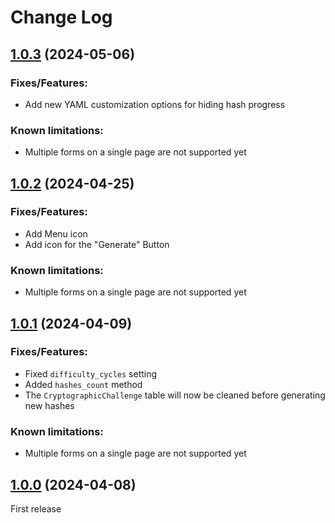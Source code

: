 # Change Log


## [1.0.3](https://github.com/minimalic/silverstripe-cryptoprotect/releases/tag/1.0.3) (2024-05-06)

### Fixes/Features:
* Add new YAML customization options for hiding hash progress

### Known limitations:
* Multiple forms on a single page are not supported yet


## [1.0.2](https://github.com/minimalic/silverstripe-cryptoprotect/releases/tag/1.0.2) (2024-04-25)

### Fixes/Features:
* Add Menu icon
* Add icon for the "Generate" Button

### Known limitations:
* Multiple forms on a single page are not supported yet


## [1.0.1](https://github.com/minimalic/silverstripe-cryptoprotect/releases/tag/1.0.1) (2024-04-09)

### Fixes/Features:
* Fixed `difficulty_cycles` setting
* Added `hashes_count` method
* The `CryptographicChallenge` table will now be cleaned before generating new hashes

### Known limitations:
* Multiple forms on a single page are not supported yet


## [1.0.0](https://github.com/minimalic/silverstripe-cryptoprotect/releases/tag/1.0.0) (2024-04-08)

First release
